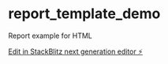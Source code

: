 # report_template_demo

Report example for HTML

[Edit in StackBlitz next generation editor ⚡️](https://stackblitz.com/~/github.com/dfrestrepo/report_template_demo)